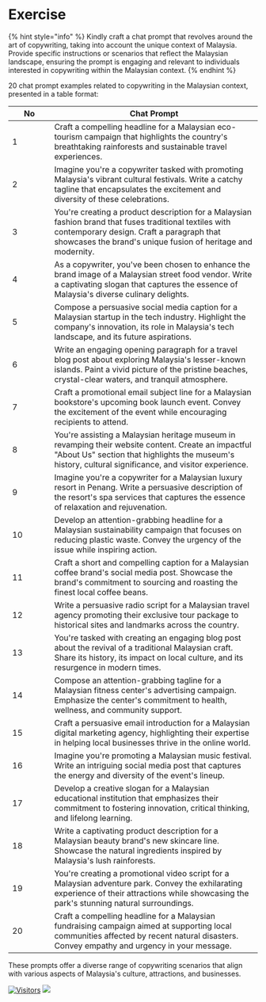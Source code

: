 # Exercise

{% hint style="info" %}
Kindly craft a chat prompt that revolves around the art of copywriting, taking into account the unique context of Malaysia. Provide specific instructions or scenarios that reflect the Malaysian landscape, ensuring the prompt is engaging and relevant to individuals interested in copywriting within the Malaysian context.
{% endhint %}

20 chat prompt examples related to copywriting in the Malaysian context, presented in a table format:

<table><thead><tr><th width="68.89876076454524">No</th><th>Chat Prompt</th></tr></thead><tbody><tr><td>1</td><td>Craft a compelling headline for a Malaysian eco-tourism campaign that highlights the country's breathtaking rainforests and sustainable travel experiences.</td></tr><tr><td>2</td><td>Imagine you're a copywriter tasked with promoting Malaysia's vibrant cultural festivals. Write a catchy tagline that encapsulates the excitement and diversity of these celebrations.</td></tr><tr><td>3</td><td>You're creating a product description for a Malaysian fashion brand that fuses traditional textiles with contemporary design. Craft a paragraph that showcases the brand's unique fusion of heritage and modernity.</td></tr><tr><td>4</td><td>As a copywriter, you've been chosen to enhance the brand image of a Malaysian street food vendor. Write a captivating slogan that captures the essence of Malaysia's diverse culinary delights.</td></tr><tr><td>5</td><td>Compose a persuasive social media caption for a Malaysian startup in the tech industry. Highlight the company's innovation, its role in Malaysia's tech landscape, and its future aspirations.</td></tr><tr><td>6</td><td>Write an engaging opening paragraph for a travel blog post about exploring Malaysia's lesser-known islands. Paint a vivid picture of the pristine beaches, crystal-clear waters, and tranquil atmosphere.</td></tr><tr><td>7</td><td>Craft a promotional email subject line for a Malaysian bookstore's upcoming book launch event. Convey the excitement of the event while encouraging recipients to attend.</td></tr><tr><td>8</td><td>You're assisting a Malaysian heritage museum in revamping their website content. Create an impactful "About Us" section that highlights the museum's history, cultural significance, and visitor experience.</td></tr><tr><td>9</td><td>Imagine you're a copywriter for a Malaysian luxury resort in Penang. Write a persuasive description of the resort's spa services that captures the essence of relaxation and rejuvenation.</td></tr><tr><td>10</td><td>Develop an attention-grabbing headline for a Malaysian sustainability campaign that focuses on reducing plastic waste. Convey the urgency of the issue while inspiring action.</td></tr><tr><td>11</td><td>Craft a short and compelling caption for a Malaysian coffee brand's social media post. Showcase the brand's commitment to sourcing and roasting the finest local coffee beans.</td></tr><tr><td>12</td><td>Write a persuasive radio script for a Malaysian travel agency promoting their exclusive tour package to historical sites and landmarks across the country.</td></tr><tr><td>13</td><td>You're tasked with creating an engaging blog post about the revival of a traditional Malaysian craft. Share its history, its impact on local culture, and its resurgence in modern times.</td></tr><tr><td>14</td><td>Compose an attention-grabbing tagline for a Malaysian fitness center's advertising campaign. Emphasize the center's commitment to health, wellness, and community support.</td></tr><tr><td>15</td><td>Craft a persuasive email introduction for a Malaysian digital marketing agency, highlighting their expertise in helping local businesses thrive in the online world.</td></tr><tr><td>16</td><td>Imagine you're promoting a Malaysian music festival. Write an intriguing social media post that captures the energy and diversity of the event's lineup.</td></tr><tr><td>17</td><td>Develop a creative slogan for a Malaysian educational institution that emphasizes their commitment to fostering innovation, critical thinking, and lifelong learning.</td></tr><tr><td>18</td><td>Write a captivating product description for a Malaysian beauty brand's new skincare line. Showcase the natural ingredients inspired by Malaysia's lush rainforests.</td></tr><tr><td>19</td><td>You're creating a promotional video script for a Malaysian adventure park. Convey the exhilarating experience of their attractions while showcasing the park's stunning natural surroundings.</td></tr><tr><td>20</td><td>Craft a compelling headline for a Malaysian fundraising campaign aimed at supporting local communities affected by recent natural disasters. Convey empathy and urgency in your message.</td></tr></tbody></table>

These prompts offer a diverse range of copywriting scenarios that align with various aspects of Malaysia's culture, attractions, and businesses.

[![Visitors](https://api.visitorbadge.io/api/visitors?path=https%3A%2F%2Fgithub.com%2Fdrshahizan\&labelColor=%23697689\&countColor=%23555555\&style=plastic)](https://visitorbadge.io/status?path=https%3A%2F%2Fgithub.com%2Fdrshahizan) ![](https://hit.yhype.me/github/profile?user\_id=81284918)
